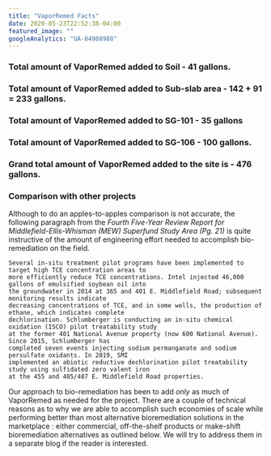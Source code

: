 ```yaml
---
title: "VaporRemed Facts"
date: 2020-05-23T22:52:38-04:00
featured_image: ""
googleAnalytics: "UA-84988988"
---
```


### Total amount of VaporRemed added to Soil - 41 gallons.
### Total amount of VaporRemed added to Sub-slab area - 142 + 91 = 233 gallons.
### Total amount of VaporRemed added to SG-101 - 35 gallons
### Total amount of VaporRemed added to SG-106 - 100 gallons.


### Grand total amount of VaporRemed added to the site is - 476 gallons.

### Comparison with other projects

Although to do an apples-to-apples comparison is not accurate, the following paragraph from the
*Fourth Five-Year Review Report for Middlefield-Ellis-Whisman (MEW) Superfund Study Area (Pg. 21)* is quite instructive of the amount of engineering effort needed to accomplish bio-remediation on the field.

```
Several in-situ treatment pilot programs have been implemented to target high TCE concentration areas to
more efficiently reduce TCE concentrations. Intel injected 46,000 gallons of emulsified soybean oil into
the groundwater in 2014 at 365 and 401 E. Middlefield Road; subsequent monitoring results indicate
decreasing concentrations of TCE, and in some wells, the production of ethane, which indicates complete
dechlorination. Schlumberger is conducting an in-situ chemical oxidation (ISCO) pilot treatability study
at the former 401 National Avenue property (now 600 National Avenue). Since 2015, Schlumberger has
completed seven events injecting sodium permanganate and sodium persulfate oxidants. In 2019, SMI
implemented an abiotic reductive dechlorination pilot treatability study using sulfidated zero valent iron
at the 455 and 485/487 E. Middlefield Road properties.

```

Our approach to bio-remediation has been to add *only* as much of VaporRemed as needed for the project. There are a couple of technical reasons as to why we are able to accomplish such economies of scale while performing better than most alternative bioremediation solutions in the marketplace : either commercial, off-the-shelf products or make-shift bioremediation alternatives as outlined below. We will try to address them in a separate blog if the reader is interested.



